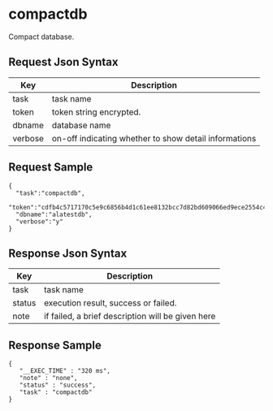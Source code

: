 # compactdb

Compact database.

## Request Json Syntax

| **Key** | **Description** |
| --- | --- |
| task | task name |
| token | token string encrypted. |
| dbname | database name |
| verbose | on-off indicating whether to show detail informations |

## Request Sample

```
{
  "task":"compactdb",
  "token":"cdfb4c5717170c5e9c6856b4d1c61ee8132bcc7d82bd609066ed9ece2554c47f7926f07dd201b6aa",
  "dbname":"alatestdb",
  "verbose":"y"
}
```

## Response Json Syntax

| **Key** | **Description** |
| --- | --- |
| task | task name |
| status | execution result, success or failed. |
| note | if failed, a brief description will be given here |

## Response Sample

```
{
   "__EXEC_TIME" : "320 ms",
   "note" : "none",
   "status" : "success",
   "task" : "compactdb"
}
```
